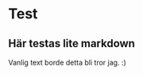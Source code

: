 ---
---
Test
============

Här testas lite markdown
-------------------------

Vanlig text borde detta bli tror jag. :) 